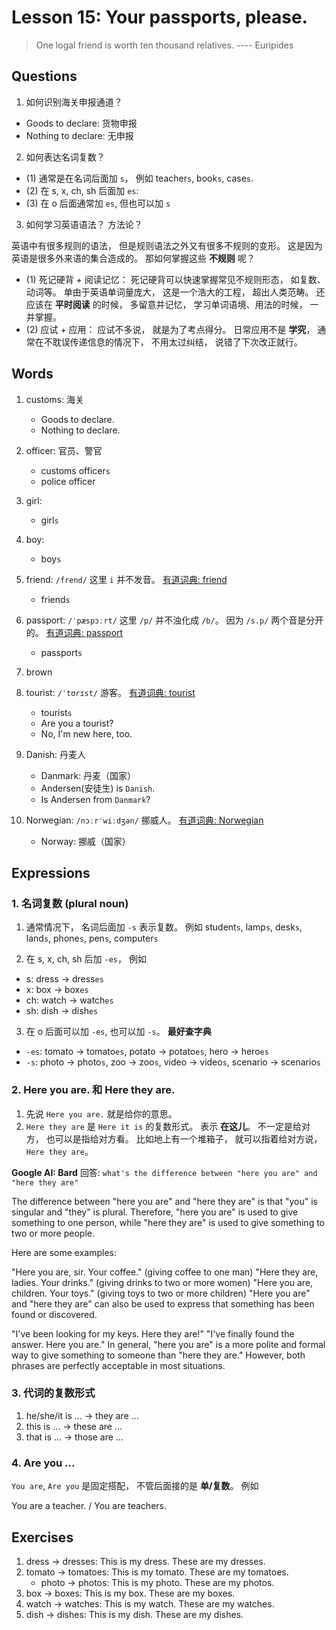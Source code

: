 # Lesson 15: Your passports, please.

> One logal friend is worth ten thousand relatives. ---- Euripides


## Questions

1. 如何识别海关申报通道？

+ Goods to declare: 货物申报
+ Nothing to declare: 无申报

2. 如何表达名词复数？

+ (1) 通常是在名词后面加 `s`， 例如 teacher`s`, book`s`, case`s`.
+ (2) 在 s, x, ch, sh 后面加 `es`:
+ (3) 在 o 后面通常加 `es`, 但也可以加 `s`

3. 如何学习英语语法？ 方法论？

英语中有很多规则的语法， 但是规则语法之外又有很多不规则的变形。 这是因为英语是很多外来语的集合造成的。
那如何掌握这些 **不规则** 呢？

+ (1) 死记硬背 + 阅读记忆： 死记硬背可以快速掌握常见不规则形态， 如复数、动词等。 单由于英语单词量庞大， 这是一个浩大的工程， 超出人类范畴。 还应该在 **平时阅读** 的时候， 多留意并记忆， 学习单词语境、用法的时候， 一并掌握。
+ (2) 应试 + 应用： 应试不多说， 就是为了考点得分。 日常应用不是 **学究**， 通常在不耽误传递信息的情况下， 不用太过纠结， 说错了下次改正就行。

## Words

1. customs: 海关
    + Goods to declare.
    + Nothing to declare.

2. officer: 官员、警官
    + customs officer`s`
    + police officer

3. girl:
    + girl`s`

4. boy:
    + boy`s`

5. friend: `/frend/` 这里 `i` 并不发音。 [有道词典: friend](https://dict.youdao.com/result?word=friend&lang=en)
    + friend`s`

6. passport: `/ˈpæspɔːrt/` 这里 `/p/` 并不浊化成 `/b/`。 因为 `/s.p/` 两个音是分开的。 [有道词典: passport](https://dict.youdao.com/result?word=passport&lang=en)
    + passport`s`

7. brown

8. tourist: `/ˈtʊrɪst/` 游客。 [有道词典: tourist](https://dict.youdao.com/result?word=tourist&lang=en)
    + tourist`s`
    + Are you a tourist?
    + No, I'm new here, too.

9. Danish: 丹麦人
    + Danmark: 丹麦（国家）
    + Andersen(安徒生) is `Danish`.
    + Is Andersen from `Danmark`?

10. Norwegian: `/nɔːrˈwiːdʒən/` 挪威人。 [有道词典: Norwegian](https://dict.youdao.com/result?word=Norwegian&lang=en)
    + Norway: 挪威（国家）


## Expressions 

### 1. 名词复数 (plural noun)

1. 通常情况下， 名词后面加 `-s` 表示复数。 例如 student`s`, lamp`s`, desk`s`, land`s`, phone`s`, pen`s`, computer`s`

2. 在 s, x, ch, sh 后加 `-es`， 例如

+ s: dress -> dress`es`
+ x: box -> box`es`
+ ch: watch -> watch`es`
+ sh: dish -> dish`es`

3. 在 o 后面可以加 `-es`, 也可以加 `-s`。 **最好查字典**

+ `-es`: tomato -> tomato`es`, potato -> potato`es`, hero -> hero`es`
+ `-s`: photo -> photo`s`, zoo -> zoo`s`, video -> video`s`, scenario -> scenario`s`

<!-- 
根据 o 的读音决定。 单也有例外。

Generally, if a noun ending in O is pronounced with a `hard/long O` sound, then the plural suffix is `S`. If the noun is pronounced with a `soft/short O` sound, then the plural suffix is `es`. However, there are some exceptions to this rule, so it is always best to check a dictionary to be sure.

+ hard/long O, sounds like : Oh `/oʊ/` + s
+ soft/short O, sounds like : Awe `/ɔː/` + es
 -->

### 2. Here you are. 和 Here they are.

1. 先说 `Here you are.` 就是给你的意思。
2. `Here they are` 是 `Here it is` 的复数形式。 表示 **在这儿**。 不一定是给对方， 也可以是指给对方看。 比如地上有一个堆箱子， 就可以指着给对方说， `Here they are`。 

**Google AI: Bard** 回答: `what's the difference between "here you are" and "here they are"`

The difference between "here you are" and "here they are" is that "you" is singular and "they" is plural. Therefore, "here you are" is used to give something to one person, while "here they are" is used to give something to two or more people.

Here are some examples:

"Here you are, sir. Your coffee." (giving coffee to one man)
"Here they are, ladies. Your drinks." (giving drinks to two or more women)
"Here you are, children. Your toys." (giving toys to two or more children)
"Here you are" and "here they are" can also be used to express that something has been found or discovered.

"I've been looking for my keys. Here they are!"
"I've finally found the answer. Here you are."
In general, "here you are" is a more polite and formal way to give something to someone than "here they are." However, both phrases are perfectly acceptable in most situations.


### 3. 代词的复数形式

1. he/she/it is ... -> they are ...
2. this is ... -> these are ...
3. that is ... -> those are ...

### 4. Are you ...

`You are`, `Are you` 是固定搭配， 不管后面接的是 **单/复数**。 例如

You are a teacher. / You are teachers.




## Exercises

1. dress -> dresses: This is my dress. These are my dresses.
2. tomato -> tomatoes: This is my tomato. These are my tomatoes.
    + photo -> photos: This is my photo. These are my photos.
3. box -> boxes: This is my box. These are my boxes.
4. watch -> watches: This is my watch. These are my watches.
5. dish -> dishes: This is my dish. These are my dishes.

